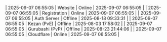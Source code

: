 | 2025-09-07 06:55:05 | Website | Online | 2025-09-07 06:55:05 |
| 2025-09-07 06:55:05 | Registration | Online | 2025-09-07 06:55:05 |
| 2025-09-07 06:55:05 | Auth Server | Offline | 2025-08-18 09:33:31 |
| 2025-09-07 06:55:05 | Kezan (PvE) | Offline | 2025-08-03 17:58:02 |
| 2025-09-07 06:55:05 | Gurubashi (PvP) | Offline | 2025-08-23 21:44:06 |
| 2025-09-07 06:55:05 | Cloudflare | Online | 2025-09-07 06:55:05 |
